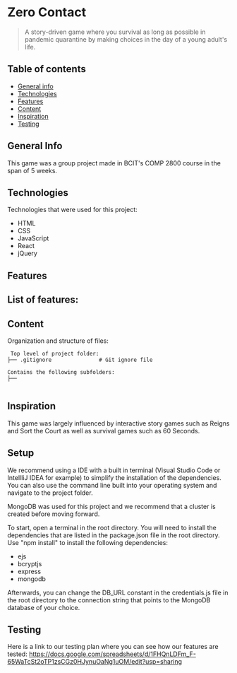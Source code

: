 # Zero Contact
> A story-driven game where you survival as long as possible in pandemic quarantine by making choices in the day of a young adult's life.

## Table of contents
* [General info](#general-info)
* [Technologies](#technologies)
* [Features](#features)
* [Content](#content)
* [Inspiration](#inspiration)
* [Testing](#testing)

## General Info
This game was a group project made in BCIT's COMP 2800 course in the span of 5 weeks.

## Technologies
Technologies that were used for this project:

- HTML
- CSS
- JavaScript
- React
- jQuery

## Features
List of features:
- 

## Content
Organization and structure of files:

```
 Top level of project folder: 
├── .gitignore               # Git ignore file

Contains the following subfolders:
├── 
    
``` 
   
## Inspiration

This game was largely influenced by interactive story games such as Reigns and Sort the Court as well as survival games such as 60 Seconds.


## Setup
We recommend using a IDE with a built in terminal (Visual Studio Code or IntellliJ IDEA for example) to simplify the installation of the dependencies. You can also use the command line built into your operating system and navigate to the project folder.

MongoDB was used for this project and we recommend that a cluster is created before moving forward.

To start, open a terminal in the root directory. You will need to install the dependencies that are listed in the package.json file in the root directory. Use "npm install" to install the following dependencies:

- ejs
- bcryptjs
- express
- mongodb

Afterwards, you can change the DB_URL constant in the credentials.js file in the root directory to the connection string that points to the MongoDB database of your choice.

## Testing

Here is a link to our testing plan where you can see how our features are tested: 
https://docs.google.com/spreadsheets/d/1FHQnLDFm_F-65WaTcSt2oTP1zsCGz0HJynuOaNg1uOM/edit?usp=sharing
